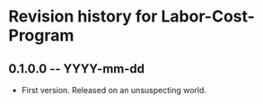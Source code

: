 # Revision history for Labor-Cost-Program

## 0.1.0.0 -- YYYY-mm-dd

* First version. Released on an unsuspecting world.
